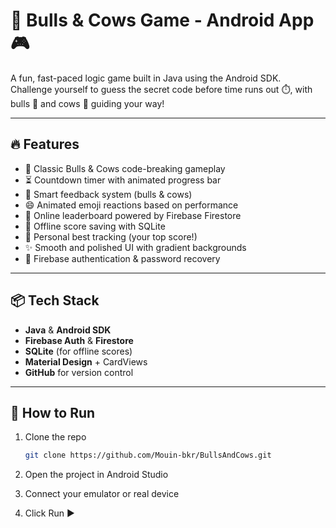 # 🧠 Bulls & Cows Game - Android App 🎮

A fun, fast-paced logic game built in Java using the Android SDK.  
Challenge yourself to guess the secret code before time runs out ⏱️, with bulls 🐂 and cows 🐄 guiding your way!

---

## 🔥 Features

- 🎯 Classic Bulls & Cows code-breaking gameplay
- ⏳ Countdown timer with animated progress bar
- 🧠 Smart feedback system (bulls & cows)
- 😄 Animated emoji reactions based on performance
- 🥇 Online leaderboard powered by Firebase Firestore
- 📶 Offline score saving with SQLite
- 👤 Personal best tracking (your top score!)
- ✨ Smooth and polished UI with gradient backgrounds
- 🚀 Firebase authentication & password recovery

---


## 📦 Tech Stack

- **Java** & **Android SDK**
- **Firebase Auth** & **Firestore**
- **SQLite** (for offline scores)
- **Material Design** + CardViews
- **GitHub** for version control

---

## 📲 How to Run

1. Clone the repo
   ```bash
   git clone https://github.com/Mouin-bkr/BullsAndCows.git
2. Open the project in Android Studio

3. Connect your emulator or real device

4. Click Run ▶️
